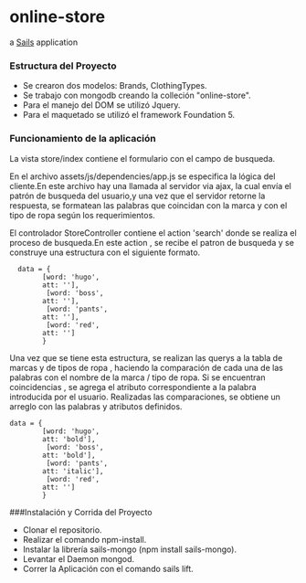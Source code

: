 # online-store

a [Sails](http://sailsjs.org) application

### Estructura del Proyecto

 - Se crearon dos modelos: Brands, ClothingTypes.
 - Se trabajo con mongodb creando la colleción "online-store".
 - Para el manejo del DOM se utilizó Jquery.
 - Para el maquetado se utilizó el framework Foundation 5.
 

### Funcionamiento de la aplicación

La vista store/index contiene el formulario con el campo de busqueda.

 En el archivo assets/js/dependencies/app.js se especifica la lógica del cliente.En este archivo hay una llamada al servidor via ajax, la cual envía el patrón de busqueda del usuario,y una vez que el servidor retorne la respuesta, se formatean las palabras que coincidan con la marca y con el tipo de ropa según los requerimientos.
   
 
 El controlador StoreController contiene el action 'search' donde se realiza el proceso de busqueda.En este action , se recibe el patron de busqueda y se construye una estructura con el siguiente formato.
  
      data = {
            [word: 'hugo',
            att: ''],
             [word: 'boss',
            att: ''],
             [word: 'pants',
            att: ''],
             [word: 'red',
            att: '']
            }
            
  Una vez que se tiene esta estructura, se realizan las querys a la tabla de marcas y de tipos de ropa , haciendo la comparación
   de cada una de las palabras con el nombre de la marca / tipo de ropa. Si se encuentran coincidencias , se agrega el atributo correspondiente a la palabra introducida por el usuario. Realizadas las comparaciones, se obtiene un arreglo con las palabras y atributos definidos.
   
    data = {
            [word: 'hugo',
            att: 'bold'],
             [word: 'boss',
            att: 'bold'],
             [word: 'pants',
            att: 'italic'],
             [word: 'red',
            att: '']
            }
            
  
###Instalación y Corrida del Proyecto
    
   - Clonar el repositorio.
   - Realizar el comando npm-install.
   - Instalar la librería sails-mongo (npm install sails-mongo).
   - Levantar el Daemon mongod.
   - Correr la Aplicación con el comando sails lift.
    

